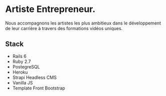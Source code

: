 # Artiste Entrepreneur.

Nous accompagnons les artistes les plus ambitieux dans le développement de leur carrière à travers des formations vidéos uniques. 

## Stack
- Rails 6
- Ruby 2.7
- PostegreSQL
- Heroku
- Strapi Headless CMS
- Vanilla JS
- Template Front Bootstrap
